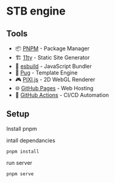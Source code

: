 # STB engine


## Tools
* 📦 [PNPM](https://pnpm.io/) - Package Manager
* 🏗️  [11ty](https://www.11ty.dev/) - Static Site Generator
* 🚀 [esbuild](https://esbuild.github.io/) - JavaScript Bundler
* 🧡 [Pug](https://pugjs.org/) - Template Engine
* 🎮 [PIXI.js](https://pixijs.com/) - 2D WebGL Renderer
* 🌐 [GitHub Pages](https://pages.github.com/) - Web Hosting
* 🤖 [GitHub Actions](https://docs.github.com/en/actions) - CI/CD Automation

## Setup
Install pnpm

intall dependancies 
```
pnpm install
```

run server
```
pnpm serve
```
